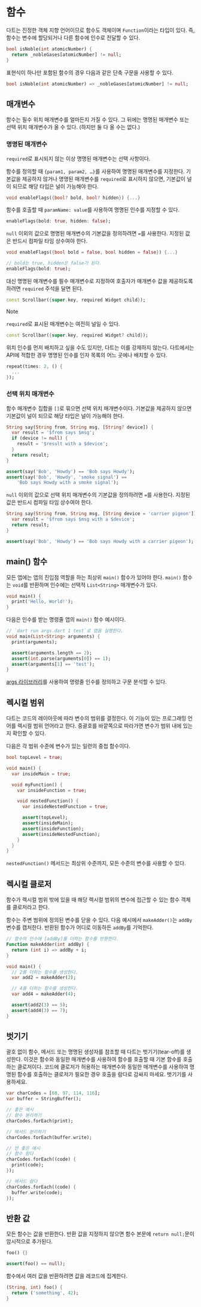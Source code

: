 # 함수

다트는 진정한 객체 지향 언어이므로 함수도 객체이며 `Function`이라는 타입이 있다. 즉, 함수는 변수에 할당되거나 다른 함수에 인수로 전달할 수 있다.

```dart
bool isNoble(int atomicNumber) {
  return _nobleGases[atomicNumber] != null;
}
```

표현식이 하나만 포함된 함수의 경우 다음과 같은 단축 구문을 사용할 수 있다.

```dart
bool isNoble(int atomicNumber) => _nobleGases[atomicNumber] != null;
```

## 매개변수

함수는 필수 위치 매개변수를 얼마든지 가질 수 있다. 그 뒤에는 명명된 매개변수 또는 선택 위치 매개변수가 올 수 있다. (하지만 둘 다 올 수는 없다.)

### 명명된 매개변수

`required`로 표시되지 않는 이상 명명된 매개변수는 선택 사항이다.

함수를 정의할 때 `{param1, param2, …}`를 사용하여 명명된 매개변수를 지정한다. 기본값을 제공하지 않거나 명명된 매개변수를 `required`로 표시하지 않으면, 기본값이 널이 되므로 해당 타입은 널이 가능해야 한다.

```dart
void enableFlags({bool? bold, bool? hidden}) {...}
```

함수를 호출할 때 `paramName: value`를 사용하여 명명된 인수를 지정할 수 있다.

```dart
enableFlags(bold: true, hidden: false);
```

`null` 이외의 값으로 명명된 매개변수의 기본값을 정의하려면 `=`를 사용한다. 지정된 값은 반드시 컴파일 타임 상수여야 한다.

```dart
void enableFlags({bool bold = false, bool hidden = false}) {...}

// bold는 true, hidden은 false가 된다.
enableFlags(bold: true);
```

대신 명명된 매개변수를 필수 매개변수로 지정하여 호출자가 매개변수 값을 제공하도록 하려면 `required` 주석을 달면 된다.

```dart
const Scrollbar({super.key, required Widget child});
```

> [!NOTE]
>
> `required`로 표시된 매개변수는 여전히 널일 수 있다.
>
> ```dart
> const Scrollbar({super.key, required Widget? child});
> ```

위치 인수를 먼저 배치하고 싶을 수도 있지만, 다트는 이를 강제하지 않는다. 다트에서는 API에 적합한 경우 명명된 인수를 인자 목록의 어느 곳에나 배치할 수 있다.

```dart
repeat(times: 2, () {
  ...
});
```

### 선택 위치 매개변수

함수 매개변수 집합을 `[]`로 묶으면 선택 위치 매개변수이다. 기본값을 제공하지 않으면 기본값이 널이 되므로 해당 타입은 널이 가능해야 한다.

```dart
String say(String from, String msg, [String? device]) {
  var result = '$from says $msg';
  if (device != null) {
    result = '$result with a $device';
  }
  return result;
}

assert(say('Bob', 'Howdy') == 'Bob says Howdy');
assert(say('Bob', 'Howdy', 'smoke signal') ==
    'Bob says Howdy with a smoke signal');
```

`null` 이외의 값으로 선택 위치 매개변수의 기본값을 정의하려면 `=`를 사용한다. 지정된 값은 반드시 컴파일 타임 상수여야 한다.

```dart
String say(String from, String msg, [String device = 'carrier pigeon']) {
  var result = '$from says $msg with a $device';
  return result;
}

assert(say('Bob', 'Howdy') == 'Bob says Howdy with a carrier pigeon');
```

## main() 함수

모든 앱에는 앱의 진입점 역할을 하는 최상위 `main()` 함수가 있어야 한다. `main()` 함수는 `void`를 반환하며 인수에는 선택적 `List<String>` 매개변수가 있다.

```dart
void main() {
  print('Hello, World!');
}
```

다음은 인수를 받는 명령줄 앱의 `main()` 함수 예시이다.

```dart
// `dart run args.dart 1 test`로 앱을 실행한다.
void main(List<String> arguments) {
  print(arguments);

  assert(arguments.length == 2);
  assert(int.parse(arguments[0]) == 1);
  assert(arguments[1] == 'test');
}
```

[args 라이브러리](https://pub.dev/packages/args)를 사용하여 명령줄 인수를 정의하고 구문 분석할 수 있다.

## 렉시컬 범위

다트는 코드의 레이아웃에 따라 변수의 범위를 결정한다. 이 기능이 있는 프로그래밍 언어를 렉시컬 범위 언어라고 한다. 중괄호를 바깥쪽으로 따라가면 변수가 범위 내에 있는지 확인할 수 있다.

다음은 각 범위 수준에 변수가 있는 일련의 중첩 함수이다.

```dart
bool topLevel = true;

void main() {
  var insideMain = true;

  void myFunction() {
    var insideFunction = true;

    void nestedFunction() {
      var insideNestedFunction = true;

      assert(topLevel);
      assert(insideMain);
      assert(insideFunction);
      assert(insideNestedFunction);
    }
  }
}
```

`nestedFunction()` 메서드는 최상위 수준까지, 모든 수준의 변수를 사용할 수 있다.

## 렉시컬 클로저

함수가 렉시컬 범위 밖에 있을 때 해당 렉시컬 범위의 변수에 접근할 수 있는 함수 객체를 클로저라고 한다.

함수는 주변 범위에 정의된 변수를 닫을 수 있다. 다음 예시에서 `makeAdder()`는 `addBy` 변수를 캡처한다. 반환된 함수가 어디로 이동하든 `addBy`를 기억한다.

```dart
// 함수의 인수에 [addBy]를 더하는 함수를 반환한다.
Function makeAdder(int addBy) {
  return (int i) => addBy + i;
}

void main() {
  // 2를 더하는 함수를 생성한다.
  var add2 = makeAdder(2);

  // 4를 더하는 함수를 생성한다.
  var add4 = makeAdder(4);

  assert(add2(3) == 5);
  assert(add4(3) == 7);
}
```

## 벗기기

괄호 없이 함수, 메서드 또는 명명된 생성자를 참조할 때 다트는 벗기기(tear-off)를 생성한다. 이것은 함수와 동일한 매개변수를 사용하여 함수를 호출할 때 기본 함수를 호출하는 클로저이다. 코드에 클로저가 허용하는 매개변수와 동일한 매개변수를 사용하여 명명된 함수를 호출하는 클로저가 필요한 경우 호출을 람다로 감싸지 마세요. 벗기기를 사용하세요.

```dart
var charCodes = [68, 97, 114, 116];
var buffer = StringBuffer();
```

```dart
// 좋은 예시
// 함수 분리하기
charCodes.forEach(print);

// 메서드 분리하기
charCodes.forEach(buffer.write);
```

```dart
// 안 좋은 예시
// 함수 람다
charCodes.forEach((code) {
  print(code);
});

// 메서드 람다
charCodes.forEach((code) {
  buffer.write(code);
});
```

## 반환 값

모든 함수는 값을 반환한다. 반환 값을 지정하지 않으면 함수 본문에 `return null;`문이 암시적으로 추가된다.

```dart
foo() {}

assert(foo() == null);
```

함수에서 여러 값을 반환하려면 값을 레코드에 집계한다.

```dart
(String, int) foo() {
  return ('something', 42);
}
```


